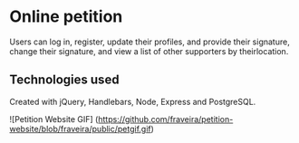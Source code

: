 # Online petition

Users can log in, register, update their profiles, and provide their signature, change their signature, and view a list of other supporters by theirlocation.


## Technologies used

Created with jQuery, Handlebars, Node, Express and PostgreSQL.

![Petition Website GIF] (https://github.com/fraveira/petition-website/blob/fraveira/public/petgif.gif)